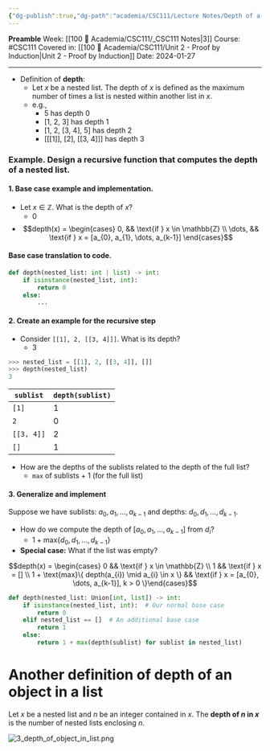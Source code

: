 ```yaml
---
{"dg-publish":true,"dg-path":"academia/CSC111/Lecture Notes/Depth of a Nested List.md","permalink":"/academia/csc-111/lecture-notes/depth-of-a-nested-list/","created":"2024-01-27T19:11:16.442-05:00","updated":"2024-01-27T20:58:11.086-05:00"}
---
```


**Preamble**
Week: [[100 📒 Academia/CSC111/_CSC111 Notes\|3]]
Course: #CSC111
Covered in: [[100 📒 Academia/CSC111/Unit 2 - Proof by Induction\|Unit 2 - Proof by Induction]]
Date: 2024-01-27

---

- Definition of **depth**:
	- Let $x$ be a nested list. The depth of $x$ is defined as the maximum number of times a list is nested within another list in $x$.
	- e.g.,
		- 5 has depth 0
		- \[1, 2, 3\] has depth 1
		- \[1, 2, \[3, 4\], 5] has depth 2
		- \[\[\[1]], \[2], \[\[3, 4]]] has depth 3

### Example. Design a recursive function that computes the depth of a nested list.

#### 1. Base case example and implementation.
- Let $x \in \mathbb{Z}$. What is the depth of $x$?
	- 0
- $$depth(x) = \begin{cases} 0, && \text{if } x \in \mathbb{Z}  \\ \dots, && \text{if } x = [a_{0}, a_{1}, \dots, a_{k-1}] \end{cases}$$
#### Base case translation to code.
```python
def depth(nested_list: int | list) -> int:
	if isinstance(nested_list, int):
		return 0
	else:
		...
```

#### 2. Create an example for the recursive step
- Consider `[[1], 2, [[3, 4]]]`. What is its depth?
	- 3

```python
>>> nested_list = [[1], 2, [[3, 4]], []]
>>> depth(nested_list)
3
```

| `sublist` | `depth(sublist)` |
| ---- | ---- |
| `[1]` | 1 |
| `2` | 0 |
| `[[3, 4]]` | 2 |
| `[]` | 1 |
- How are the depths of the sublists related to the depth of the full list?
	- `max` of sublists + 1 (for the full list)

#### 3. Generalize and implement
Suppose we have sublists: $a_{0}, a_{1}, \dots, a_{k-1}$ and depths: $d_{0}, d_{1}, \dots, d_{k-1}$.
- How do we compute the depth of $[a_{0}, a_{1}, \dots, a_{k-1}]$ from $d_{i}$?
	- $1 + \text{max}\{d_{0}, d_{1}, \dots, d_{k-1}\}$
- **Special case:** What if the list was empty?

$$depth(x) = \begin{cases} 0 && \text{if } x \in \mathbb{Z} \\ 1 && \text{if } x = [] \\ 1 + \text{max}\{ depth(a_{i}) \mid a_{i} \in x \} && \text{if } x = [a_{0}, \dots, a_{k-1}], k > 0 \}\end{cases}$$

```python
def depth(nested_list: Union[int, list]) -> int:
	if isinstance(nested_list, int):  # Our normal base case
		return 0
	elif nested_list == []  # An additional base case
		return 1
	else:
		return 1 + max(depth(sublist) for sublist in nested_list)
```

# Another definition of depth of an object in a list

Let $x$ be a nested list and $n$ be an integer contained in $x$.
The **depth of $n$ in $x$** is the number of nested lists enclosing $n$.

![3_depth_of_object_in_list.png](/img/user/Files/csc111/3_depth_of_object_in_list.png)